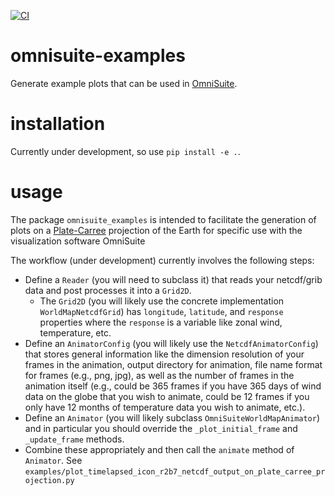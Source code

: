 [![CI](https://github.com/jfdev001/omnisuite-examples/actions/workflows/ci.yml/badge.svg)](https://github.com/jfdev001/omnisuite-examples/actions/workflows/ci.yml) 

# omnisuite-examples

Generate example plots that can be used in [OmniSuite](https://globoccess.com/omniglobes/).

# installation

Currently under development, so use `pip install -e .`.

# usage

The package `omnisuite_examples` is intended to facilitate the generation of 
plots on a [Plate-Carree](https://en.wikipedia.org/wiki/Equirectangular_projection) 
projection of the Earth for specific use with the visualization software 
OmniSuite

The workflow (under development) currently involves the following steps:
* Define a `Reader` (you will need to subclass it) that reads your 
  netcdf/grib data and post processes it into a `Grid2D`.
    * The `Grid2D` (you will likely use the concrete implementation 
     `WorldMapNetcdfGrid`) has `longitude`, `latitude`, and `response` 
      properties where the `response` is a variable like zonal wind, 
      temperature, etc.
* Define an `AnimatorConfig` (you will likely use the `NetcdfAnimatorConfig`) 
  that stores general information like the dimension
  resolution of your frames in the animation, output directory for animation, 
  file name format for frames (e.g., png, jpg), as well as the number of 
  frames in the animation itself (e.g., could be 365 frames if you have 
  365 days of wind data on the globe that you wish to animate, could be 12
  frames if you only have 12 months of temperature data you wish to animate,
  etc.).
* Define an `Animator` (you will likely subclass `OmniSuiteWorldMapAnimator`)
  and in particular you should override the `_plot_initial_frame` and 
  `_update_frame` methods.
* Combine these appropriately and then call the `animate` method of `Animator`.
 See `examples/plot_timelapsed_icon_r2b7_netcdf_output_on_plate_carree_projection.py`
